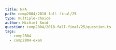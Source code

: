```yaml
---
title: N/A
path: comp2804/2018-fall-final/25
type: multiple-choice
author: Michiel Smid
question: comp2804/2018-fall-final/25/question.ts
tags:
  - comp2804
  - comp2804-exam
---
```

